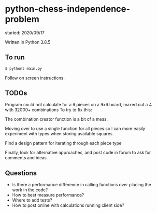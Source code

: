 # python-chess-independence-problem

started: 2020/09/17

Written in Python 3.8.5

## To run

```bash
$ python3 main.py
```

Follow on screen instructions.


## TODOs

Program could not calculate for a 6 pieces on a 9x6 board, maxed out a 4 with 32000+ combinations
To try to fix this:

The combination creator function is a bit of a mess. 

Moving over to use a single function for all pieces so I can more easily experiment with types when storing available squares.

Find a design pattern for iterating through each piece type

Finally, look for alternative approaches, and post code in forum to ask for comments and ideas.


## Questions

* Is there a performance difference in calling functions over placing the work in the code?
* How to best measure performance?
* Where to add tests?
* How to post online with calculations running client side?
  

